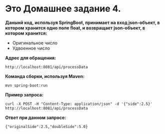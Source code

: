 # Это Домашнее задание 4.




**Данынй код, используя SpringBoot, принимает на вход json-объект, в котором хранится одно поле float, и возвращает json-объект, в котором хранится:**
+ Оригинальное число
+ Удвоенное число



**Адрес для обращения:**

`http://localhost:8081/api/processData`




**Команда сборки, используя Maven:**

`mvn spring-boot:run`



**Пример запроса:**

`curl -X POST -H "Content-Type: application/json" -d '{"side":2.5}' http://localhost:8081/api/processData`



**Ответ при данном запросе:**

`{"originalSide":2.5,"doubleSide":5.0}`

